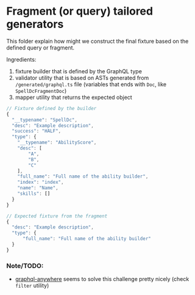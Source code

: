# Fragment (or query) tailored generators

This folder explain how might we construct the final fixture based on the defined query or fragment.

Ingredients:

1. fixture builder that is defined by the GraphQL type
2. validator utility that is based on ASTs generated from `/generated/graphql.ts` file (variables that ends with `Doc`, like `SpellDcFragmentDoc`)
3. mapper utility that returns the expected object

```js
// Fixture defined by the builder
{
  "__typename": "SpellDc",
  "desc": "Example description",
  "success": "HALF",
  "type": {
    "__typename": "AbilityScore",
    "desc": [
        "A",
        "B",
        "C"
    ],
    "full_name": "Full name of the ability builder",
    "index": "index",
    "name": "Name",
    "skills": []
  }
}

// Expected fixture from the fragment
{
  "desc": "Example description",
  "type": {
      "full_name": "Full name of the ability builder"
  }
}
```

### Note/TODO:
- [graphql-anywhere](https://www.npmjs.com/package/graphql-anywhere) seems to solve this challenge pretty nicely (check `filter` utility)
